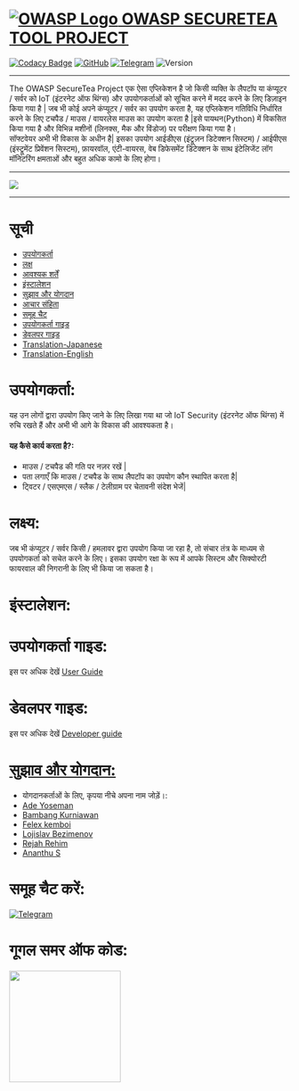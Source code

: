 # [![OWASP Logo](https://github.com/OWASP/Amass/blob/master/images/owasp_logo.png) OWASP SECURETEA TOOL PROJECT](https://www.owasp.org/index.php/OWASP_SecureTea_Project)
[![Codacy Badge](https://api.codacy.com/project/badge/Grade/7e1de11511084c06bbe25ed4d629e7fd)](https://app.codacy.com/app/rejahrehim/SecureTea-Project?utm_source=github.com&utm_medium=referral&utm_content=OWASP/SecureTea-Project&utm_campaign=Badge_Grade_Settings)
[![GitHub](https://img.shields.io/github/license/mashape/apistatus.svg)](https://www.owasp.org/index.php/OWASP_SecureTea_Project)
[![Telegram](https://img.shields.io/badge/chat%20on-telegram-blue.svg)](https://t.me/joinchat/Az5yZxQg7Djs-UZWKKCRVQ)
![Version](https://img.shields.io/badge/version-1.1-orange.svg)

----
The OWASP SecureTea Project एक ऐसा एप्लिकेशन है जो किसी व्यक्ति के लैपटॉप या कंप्यूटर / सर्वर को IoT (इंटरनेट ऑफ थिंग्स) और उपयोगकर्ताओं को सूचित करने में मदद करने के लिए डिज़ाइन किया गया है | जब भी कोई अपने कंप्यूटर / सर्वर का उपयोग करता है, यह एप्लिकेशन गतिविधि निर्धारित करने के लिए टचपैड / माउस / वायरलेस माउस का उपयोग करता है |इसे पायथन(Python) में विकसित किया गया है और विभिन्न मशीनों (लिनक्स, मैक और विंडोज) पर परीक्षण किया गया है।<br>
सॉफ्टवेयर अभी भी विकास के अधीन है| इसका उपयोग आईडीएस (इंट्रूज़न डिटेक्शन सिस्टम) / आईपीएस (इंस्ट्रूमेंट प्रिवेंशन सिस्टम), फ़ायरवॉल, एंटी-वायरस, वेब डिफेसमेंट डिटेक्शन के साथ इंटेलिजेंट लॉग मॉनिटरिंग क्षमताओं और बहुत अधिक कामो  के लिए होगा।

---

![](/img/setup_all.gif)<br>

----

# सूची
- [उपयोगकर्ता](#target-user)
- [लक्ष](#objective)
- [आवश्यक शर्तें](#pre-requisites)
- [इंस्टालेशन](#procedure-installation)
- [सुझाव और योगदान](#suggestions-and-contributing)
- [आचार संहिता](https://github.com/OWASP/SecureTea-Project/blob/master/CODE_OF_CONDUCT.md)
- [समूह चैट](#chat-group)
- [उपयोगकर्ता गाइड](/doc/user_guide.md)
- [डेवलपर गाइड](/doc/dev_guide.md)
- [Translation-Japanese](/README_jp.md)
-  [Translation-English](/README.md)

उपयोगकर्ता:
=============

यह उन लोगों द्वारा उपयोग किए जाने के लिए लिखा गया था जो IoT Security (इंटरनेट ऑफ थिंग्स) में रुचि रखते हैं और अभी भी आगे के विकास की आवश्यकता है।

#### यह कैसे कार्य करता है?:

- माउस / टचपैड की गति पर नज़र रखें |
- पता लगाएँ कि माउस / टचपैड के साथ लैपटॉप का उपयोग कौन स्थापित करता है|
- ट्विटर / एसएमएस / स्लैक / टेलीग्राम पर चेतावनी संदेश भेजें|


लक्ष्य:
===========

जब भी कंप्यूटर / सर्वर किसी / हमलावर द्वारा उपयोग किया जा रहा है, तो संचार तंत्र के माध्यम से उपयोगकर्ता को सचेत करने के लिए।
इसका उपयोग रक्षा के रूप में आपके सिस्टम और सिक्योरटी फायरवाल की निगरानी के लिए भी किया जा सकता है।


इंस्टालेशन:
========================
उपयोगकर्ता गाइड:
====
इस पर अधिक देखें [User Guide](/doc/user_guide.md)

डेवलपर गाइड:
===========
इस पर अधिक देखें [Developer guide](/doc/dev_guide.md)


[सुझाव और योगदान:](https://github.com/OWASP/SecureTea-Project/blob/master/CONTRIBUTING.md)
==================================

- योगदानकर्ताओं के लिए, कृपया नीचे अपना नाम जोड़ें।:
- [Ade Yoseman](https://www.owasp.org/index.php/Ade_Yoseman_Putra)
- [Bambang Kurniawan](https://www.owasp.org/index.php/User:Idbmb)
- [Felex kemboi](https://github.com/felexkemboi/)
- [Lojislav Bezimenov](https://github.com/lojikil/)
- [Rejah Rehim](https://rejahrehim.com)
- [Ananthu S](https://github.com/sananthu)


समूह चैट करें:
==========

[
![Telegram](https://github.com/OWASP/SecureTea-Project/blob/master/img/telegram.png "Telegram")](https://t.me/joinchat/Az5yZxQg7Djs-UZWKKCRVQ)

गूगल समर ऑफ कोड:
======
<img src="https://betanews.com/wp-content/uploads/2016/03/vertical-GSoC-logo.jpg" width="200"></img>
